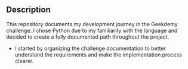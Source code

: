 ## Description

This repository documents my development journey in the Geekdemy challenge. I chose Python due to my familiarity with the language and decided to create a fully documented path throughout the project.

- I started by organizing the challenge documentation to better understand the requirements and make the implementation process clearer.